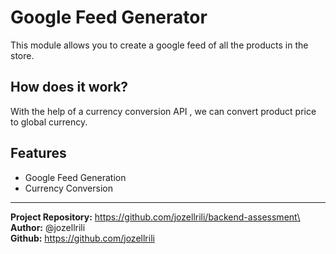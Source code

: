 # Google Feed Generator
This module allows you to create a google feed of all the products in the store.

## How does it work?
With the help of a currency conversion API , we can convert product price to global currency.
## Features
* Google Feed Generation
* Currency Conversion

----
**Project Repository:** https://github.com/jozellrili/backend-assessment\
**Author:** @jozellrili\
**Github:** https://github.com/jozellrili
